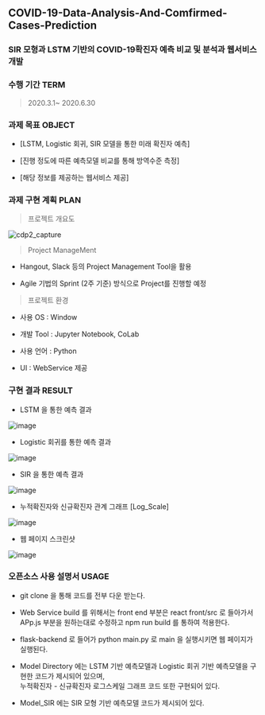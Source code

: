 ## COVID-19-Data-Analysis-And-Comfirmed-Cases-Prediction

### SIR 모형과 LSTM 기반의 COVID-19확진자 예측 비교 및 분석과 웹서비스 개발

    
      
       



### 수행 기간 TERM
> 2020.3.1~ 2020.6.30   
   
   
    
     



### 과제 목표 OBJECT

  + [LSTM, Logistic 회귀, SIR 모델을 통한 미래 확진자 예측]

  + [진행 정도에 따른 예측모델 비교를 통해 방역수준 측정]

  + [해당 정보를 제공하는 웹서비스 제공]
     
    
    
     


### 과제 구현 계획 PLAN

> 프로젝트 개요도

![cdp2_capture](https://user-images.githubusercontent.com/45062255/79193613-f4147700-7e65-11ea-9aeb-cd64161f5da4.png)

> Project ManageMent

  + Hangout, Slack 등의 Project Management Tool을 활용

  + Agile 기법의 Sprint (2주 기준) 방식으로 Project를 진행할 예정


> 프로젝트 환경

  + 사용 OS : Window

  + 개발 Tool : Jupyter Notebook, CoLab

  + 사용 언어 : Python

  + UI : WebService 제공
     
     
    
     

### 구현 결과 RESULT

  + LSTM 을 통한 예측 결과

  ![image](https://user-images.githubusercontent.com/45062255/86722273-b472bb00-c061-11ea-9bbf-807a13cc8f20.png)

  + Logistic 회귀를 통한 예측 결과

  ![image](https://user-images.githubusercontent.com/45062255/86722343-c3596d80-c061-11ea-8891-2c5674a63874.png)

  + SIR 을 통한 예측 결과

  ![image](https://user-images.githubusercontent.com/45062255/86722379-cbb1a880-c061-11ea-9f26-c7c5e6588a69.png)
  
  + 누적확진자와 신규확진자 관계 그래프 [Log_Scale]

  ![image](https://user-images.githubusercontent.com/45062255/86723327-c143de80-c062-11ea-8ac7-6ab13ad0376a.png)

  + 웹 페이지 스크린샷

  ![image](https://user-images.githubusercontent.com/45062255/86724555-d9682d80-c063-11ea-8bc3-7f88ead8a455.png)

    
     
     
    

### 오픈소스 사용 설명서 USAGE

  + git clone 을 통해 코드를 전부 다운 받는다.

  + Web Service build 를 위해서는 front end 부분은 react front/src 로 들아가서 APp.js 부분을 원하는대로 수정하고 npm run build 를 통하여 적용한다.

  + flask-backend 로 들어가 python main.py 로 main 을 실행시키면 웹 페이지가 실행된다.

  + Model Directory 에는 LSTM 기반 예측모델과 Logistic 회귀 기반 예측모델을 구현한 코드가 제시되어 있으며,   
 누적확진자 - 신규확진자 로그스케일 그래프 코드 또한 구현되어 있다.

  + Model_SIR 에는 SIR 모형 기반 예측모델 코드가 제시되어 있다.